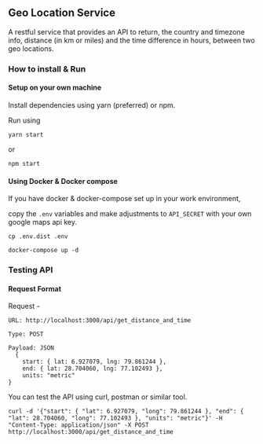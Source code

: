 ## Geo Location Service 

A restful service that provides an API to return, the country and timezone info, distance (in km or miles) and the time difference in hours, between two geo locations.

### How to install & Run

#### Setup on your own machine

Install dependencies using yarn (preferred) or npm.

Run using

```
yarn start
```

or 
```
npm start
```

#### Using Docker & Docker compose

If you have docker & docker-compose set up in your work environment, 

copy the ```.env``` variables and make adjustments to ```API_SECRET``` with your own google maps api key.
 
```
cp .env.dist .env
```

```
docker-compose up -d
```

### Testing API

#### Request Format 

Request - 

	URL: http://localhost:3000/api/get_distance_and_time

	Type: POST  

	Payload: JSON
	  {
   		start: { lat: 6.927079, lng: 79.861244 },
   		end: { lat: 28.704060, lng: 77.102493 },
   		units: "metric"
   	}

You can test the API using curl, postman or similar tool.

```
curl -d '{"start": { "lat": 6.927079, "long": 79.861244 }, "end": { "lat": 28.704060, "long": 77.102493 }, "units": "metric"}' -H "Content-Type: application/json" -X POST http://localhost:3000/api/get_distance_and_time
